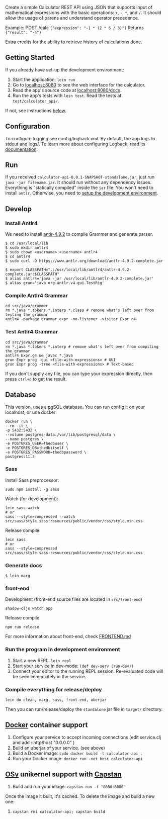
Create a simple Calculator REST API using JSON that supports input of mathematical expressions with the basic operations: `+`, `-`, `*`, and `/`. It should allow the usage of parens and understand operator precedence.

Example:
POST /calc `{"expression": "-1 * (2 * 6 / 3)"}`
Returns `{"result": "-4"}`

Extra credits for the ability to retrieve history of calculations done.


## Getting Started
If you already have set-up the development environment:
1. Start the application: `lein run`
2. Go to [localhost:8080](http://localhost:8080/) to see the web interface for the calculator.
3. Read the app's source code at [localhost:8080/docs](http://localhost:8080/docs).
4. Run the app's tests with `lein test`. Read the tests at `test/calculator_api/`.

If not, see instructions [below](#develop).

## Configuration
To configure logging see config/logback.xml. By default, the app logs to stdout and logs/.
To learn more about configuring Logback, read its [documentation](http://logback.qos.ch/documentation.html).


## Run
If you received `calculator-api-0.0.1-SNAPSHOT-standalone.jar`, just run `java -jar filename.jar`.
It should run without any dependency issues. Everything is "statically compiled" inside the `jar` file. You won't need to install `antlr`.
Otherwise, you need to [setup the development environment](#develop).


## Develop

### Install Antlr4
We need to install [antlr-4.9.2](https://www.antlr.org) to compile Grammer and generate parser.
```
$ cd /usr/local/lib
$ sudo mkdir antlr4
$ sudo chown <username>:<username> antlr4
$ cd antlr4
$ sudo curl -O https://www.antlr.org/download/antlr-4.9.2-complete.jar

$ export CLASSPATH=".:/usr/local/lib/antlr4/antlr-4.9.2-complete.jar:$CLASSPATH"
$ alias antlr4='java -jar /usr/local/lib/antlr-4.9.2-complete.jar'
$ alias grun='java org.antlr.v4.gui.TestRig'
```


### Compile Antlr4 Grammar
```
cd src/java/grammer
rm *.java *.tokens *.interp *.class # remove what's left over from testing the grammar
antlr4 -package grammar.expr -no-listener -visitor Expr.g4
```


### Test Antlr4 Grammar
```
cd src/java/grammer
rm *.java *.tokens *.interp # remove what's left over from compiling the grammar
antlr4 Expr.g4 && javac *.java
grun Expr prog -gui <file-with-expressions> # GUI
grun Expr prog -tree <file-with-expressions> # Text-based
```
If you don't supply any file, you can type your expression directly, then press `ctrl+d` to get the result.


## Database
This version, uses a pgSQL database.
You can run config it on your localhost, or une docker:
```
docker run \
--rm -it \
-p 5432:5432 \
--volume postgres-data:/var/lib/postgresql/data \
--name postgres \
-e POSTGRES_USER=thedbuser \
-e POSTGRES_DB=thedbitself \
-e POSTGRES_PASSWORD=thedbpassword \
postgres:11.3
```

### Sass
Install Sass preprocessor:
```
sudo npm install -g sass
```

Watch (for development):
```
lein sass-watch
# or
sass --style=compressed --watch src/sass/style.sass:resources/public/vendor/css/style.min.css
```
Release compile:
```
lein sass
# or
sass --style=compressed src/sass/style.sass:resources/public/vendor/css/style.min.css
```


### Generate docs
```
$ lein marg
```


### front-end
Development (front-end source files are located in `src/front-end`)
```
shadow-cljs watch app
```
Release compile:
```
npm run release
```
For more information about front-end, check [FRONTEND.md](/FRONTEND.md)


### Run the program in development environment
1. Start a new REPL: `lein repl`
2. Start your service in dev-mode: `(def dev-serv (run-dev))`
3. Connect your editor to the running REPL session.
   Re-evaluated code will be seen immediately in the service.


### Compile everything for release/deploy
```
lein do clean, marg, sass, front-end, uberjar
```
Then you can run/release/deploy the `standalone` jar file in `target/` directory.


## [Docker](https://www.docker.com/) container support
1. Configure your service to accept incoming connections (edit service.clj and add  ::http/host "0.0.0.0" )
2. Build an uberjar of your service. (see above)
3. Build a Docker image: `sudo docker build -t calculator-api .`
4. Run your Docker image: `docker run -net host calculator-api`


## [OSv](http://osv.io/) unikernel support with [Capstan](http://osv.io/capstan/)
1. Build and run your image: `capstan run -f "8080:8080"`


Once the image it built, it's cached.  To delete the image and build a new one:
1. `capstan rmi calculator-api; capstan build`
